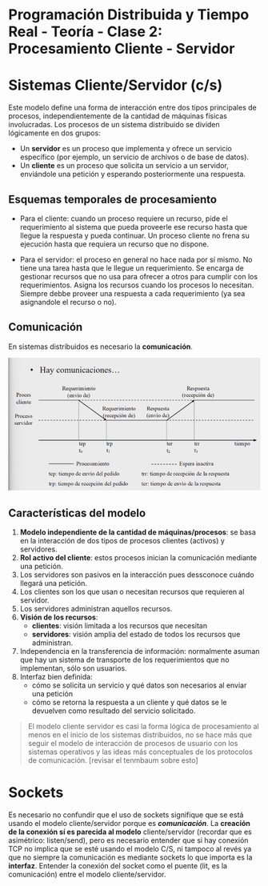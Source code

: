 # Programación Distribuida y Tiempo Real - Teoría - Clase 2: Procesamiento Cliente - Servidor

# Sistemas Cliente/Servidor (c/s)
Este modelo define una forma de interacción entre dos tipos principales de procesos, independientemente de la cantidad de máquinas físicas involucradas. 
Los procesos de un sistema distribuido se dividen lógicamente en dos grupos:
- Un **servidor** es un proceso que implementa y ofrece un servicio específico (por ejemplo, un servicio de archivos o de base de datos).
- Un **cliente** es un proceso que solicita un servicio a un servidor, enviándole una petición y esperando posteriormente una respuesta.

## Esquemas temporales de procesamiento 

- Para el cliente: cuando un proceso requiere un recurso, pide el requerimiento al sistema que pueda proveerle ese recurso hasta que llegue la respuesta y pueda continuar. Un proceso cliente no frena su ejecución hasta que requiera un recurso que no dispone. 

- Para el servidor: el proceso en general no hace nada por sí mismo. No tiene una tarea hasta que le llegue un requerimiento. Se encarga de gestionar recursos que no usa para ofrecer a otros para cumplir con los requerimientos. Asigna los recursos cuando los procesos lo necesitan. Siempre debbe proveer una respuesta a cada requerimiento (ya sea asignandole el recurso o no). 

## Comunicación
En sistemas distribuidos es necesario la **comunicación**. 

![alt text](image-1.png)

## Características del modelo
1. **Modelo independiente de la cantidad de máquinas/procesos**: se basa en la interacción de dos tipos de procesos clientes (activos) y servidores. 
2. **Rol activo del cliente**: estos procesos inician la comunicación mediante una petición. 
3. Los servidores son pasivos en la interacción pues dessconoce cuándo llegará una petición. 
4. Los clientes son los que usan o necesitan recursos que requieren al servidor. 
5. Los servidores administran aquellos recursos. 
6. **Visión de los recursos**: 
    - **clientes**: visión limitada a los recursos que necesitan 
    - **servidores**: visión amplia del estado de todos los recursos que administran. 
8.  Independencia en la transferencia de información: normalmente asuman que hay un sistema de transporte de los requerimientos que no implementan, sólo son usuarios. 
9. Interfaz bien definida: 
    - cómo se solicita un servicio y qué datos son necesarios al enviar una petición
    - cómo se retorna la respuesta a un cliente y qué datos se le devuelven como resultado del servicio solicitado. 

> El modelo cliente servidor es casi la forma lógica de procesamiento al menos en el inicio de los sistemas distribuidos, no se hace más que seguir el modelo de interacción de procesos de usuario con los sistemas operativos y las ideas más conceptuales de los protocolos de comunicación. 
[revisar el tenmbaum sobre esto]

# Sockets 
Es necesario no confundir que el uso de sockets signifique que se está usando el modelo cliente/servidor porque es **_comunicación_**. 
La **creación de la conexión sí es parecida al modelo** cliente/servidor (recordar que es asimétrico: listen/send), pero es necesario entender que si hay conexión TCP no implica que se esté usando el modelo C/S, ni tampoco al revés ya que no siempre la comunicación es mediante sockets lo que importa es la **interfaz**. Entender la conexión del socket como el puente (lit, es la comunicación) entre el modelo cliente/servidor. 


